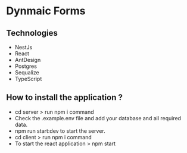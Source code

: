 # Dynmaic Forms
## Technologies
- NestJs
- React
- AntDesign
- Postgres
- Sequalize
- TypeScript
## How to install the application ?
- cd server > run npm i command
- Check the .example.env file and add your database and all required data.
- npm run start:dev to start the server.
- cd client > run npm i command
- To start the react application >  npm start
